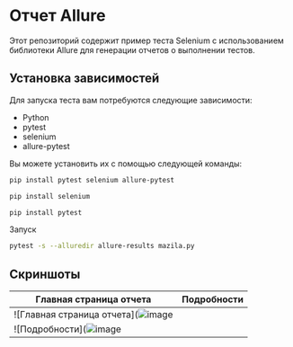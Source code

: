 # Отчет Allure

Этот репозиторий содержит пример теста Selenium с использованием библиотеки Allure для генерации отчетов о выполнении тестов.

## Установка зависимостей

Для запуска теста вам потребуются следующие зависимости:

- Python
- pytest
- selenium
- allure-pytest

Вы можете установить их с помощью следующей команды:

```bash
pip install pytest selenium allure-pytest
```
```bash
pip install selenium
```
```bash
pip install pytest
```

Запуск

```bash
pytest -s --alluredir allure-results mazila.py
```

## Скриншоты
|Главная страница отчета| Подробности |
|----------------------|------------------------|
| ![Главная страница отчета](![image](https://github.com/VsevolodYatsuk/allure-report/assets/130091517/b9e8a3c1-e795-487f-80ef-33751ad6cd8d)
| ![Подробности](![image](https://github.com/VsevolodYatsuk/allure-report/assets/130091517/01f899f8-8b73-4fec-933d-d4bef2d4e5d1)


